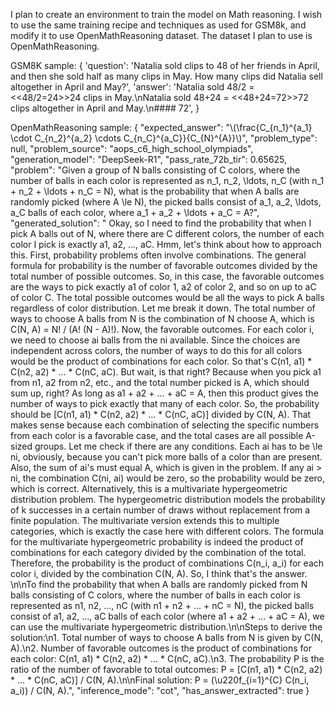 I plan to create an environment to train the model on Math reasoning.
I wish to use the same training recipe and techniques as used for GSM8k, and modify it to use OpenMathReasoning dataset.
The dataset I plan to use is OpenMathReasoning.

GSM8K sample:
{
    'question': 'Natalia sold clips to 48 of her friends in April, and then she sold half as many clips in May. How many clips did Natalia sell altogether in April and May?',
    'answer': 'Natalia sold 48/2 = <<48/2=24>>24 clips in May.\nNatalia sold 48+24 = <<48+24=72>>72 clips altogether in April and May.\n#### 72',
}

OpenMathReasoning sample:
{
  "expected_answer": "\\(\\frac{C_{n_1}^{a_1} \\cdot C_{n_2}^{a_2} \\cdots C_{n_C}^{a_C}}{C_{N}^{A}}\\)",
  "problem_type": null,
  "problem_source": "aops_c6_high_school_olympiads",
  "generation_model": "DeepSeek-R1",
  "pass_rate_72b_tir": 0.65625,
  "problem": "Given a group of N balls consisting of C colors, where the number of balls in each color is represented as n_1, n_2, \\ldots, n_C (with n_1 + n_2 + \\ldots + n_C = N), what is the probability that when A balls are randomly picked (where A \\le N), the picked balls consist of a_1, a_2, \\ldots, a_C balls of each color, where a_1 + a_2 + \\ldots + a_C = A?",
  "generated_solution": "<think> Okay, so I need to find the probability that when I pick A balls out of N, where there are C different colors, the number of each color I pick is exactly a1, a2, ..., aC. Hmm, let's think about how to approach this. First, probability problems often involve combinations. The general formula for probability is the number of favorable outcomes divided by the total number of possible outcomes. So, in this case, the favorable outcomes are the ways to pick exactly a1 of color 1, a2 of color 2, and so on up to aC of color C. The total possible outcomes would be all the ways to pick A balls regardless of color distribution. Let me break it down. The total number of ways to choose A balls from N is the combination of N choose A, which is C(N, A) = N! / (A! (N - A)!). Now, the favorable outcomes. For each color i, we need to choose ai balls from the ni available. Since the choices are independent across colors, the number of ways to do this for all colors would be the product of combinations for each color. So that's C(n1, a1) * C(n2, a2) * ... * C(nC, aC). But wait, is that right? Because when you pick a1 from n1, a2 from n2, etc., and the total number picked is A, which should sum up, right? As long as a1 + a2 + ... + aC = A, then this product gives the number of ways to pick exactly that many of each color. So, the probability should be [C(n1, a1) * C(n2, a2) * ... * C(nC, aC)] divided by C(N, A). That makes sense because each combination of selecting the specific numbers from each color is a favorable case, and the total cases are all possible A-sized groups. Let me check if there are any conditions. Each ai has to be \\le ni, obviously, because you can't pick more balls of a color than are present. Also, the sum of ai's must equal A, which is given in the problem. If any ai > ni, the combination C(ni, ai) would be zero, so the probability would be zero, which is correct. Alternatively, this is a multivariate hypergeometric distribution problem. The hypergeometric distribution models the probability of k successes in a certain number of draws without replacement from a finite population. The multivariate version extends this to multiple categories, which is exactly the case here with different colors. The formula for the multivariate hypergeometric probability is indeed the product of combinations for each category divided by the combination of the total. Therefore, the probability is the product of combinations C(n_i, a_i) for each color i, divided by the combination C(N, A). So, I think that's the answer. </think>\\n\\nTo find the probability that when A balls are randomly picked from N balls consisting of C colors, where the number of balls in each color is represented as n1, n2, ..., nC (with n1 + n2 + ... + nC = N), the picked balls consist of a1, a2, ..., aC balls of each color (where a1 + a2 + ... + aC = A), we can use the multivariate hypergeometric distribution.\\n\\nSteps to derive the solution:\\n1. Total number of ways to choose A balls from N is given by C(N, A).\\n2. Number of favorable outcomes is the product of combinations for each color: C(n1, a1) * C(n2, a2) * ... * C(nC, aC).\\n3. The probability P is the ratio of the number of favorable to total outcomes: P = [C(n1, a1) * C(n2, a2) * ... * C(nC, aC)] / C(N, A).\\n\\nFinal solution: P = (\\u220f_{i=1}^{C} C(n_i, a_i)) / C(N, A).",
  "inference_mode": "cot",
  "has_answer_extracted": true
}